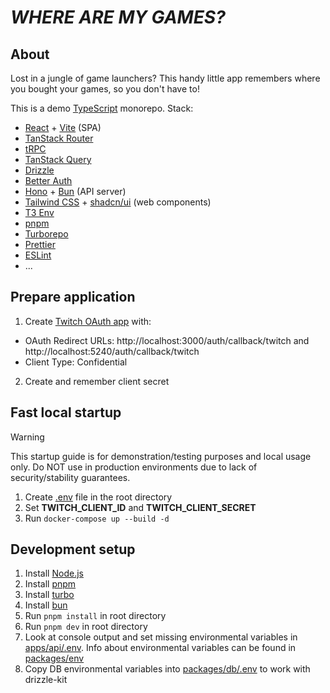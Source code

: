 # *WHERE ARE MY GAMES?*

## About

Lost in a jungle of game launchers? This handy little app remembers where you bought your games, so you don't have to!

This is a demo [TypeScript](https://www.typescriptlang.org/) monorepo. Stack:
- [React](https://react.dev/) + [Vite](https://vite.dev/) (SPA)
- [TanStack Router](https://tanstack.com/router/latest)
- [tRPC](https://trpc.io/)
- [TanStack Query](https://tanstack.com/query/latest)
- [Drizzle](https://orm.drizzle.team/)
- [Better Auth](https://www.better-auth.com/)
- [Hono](https://hono.dev/) + [Bun](https://bun.sh/) (API server)
- [Tailwind CSS](https://tailwindcss.com/) + [shadcn/ui](https://ui.shadcn.com/) (web components)
- [T3 Env](https://env.t3.gg/)
- [pnpm](https://pnpm.io/)
- [Turborepo](https://turborepo.com/)
- [Prettier](https://prettier.io/)
- [ESLint](https://eslint.org/)
- ...

## Prepare application

1. Create [Twitch OAuth app](https://dev.twitch.tv/docs/authentication/register-app/) with:
  - OAuth Redirect URLs: http://localhost:3000/auth/callback/twitch and http://localhost:5240/auth/callback/twitch 
  - Client Type: Confidential
2. Create and remember client secret

## Fast local startup

> [!WARNING]
>
> This startup guide is for demonstration/testing purposes and local usage only. Do NOT use in production environments due to lack of security/stability guarantees.

1. Create [.env](./.env) file in the root directory
2. Set **TWITCH_CLIENT_ID** and **TWITCH_CLIENT_SECRET**
3. Run ``docker-compose up --build -d``

## Development setup

1. Install [Node.js](https://nodejs.org/en)
2. Install [pnpm](https://pnpm.io/installation)
3. Install [turbo](https://turborepo.com/docs/getting-started/installation#global-installation)
4. Install [bun](https://bun.sh/docs/installation)
5. Run `pnpm install` in root directory
6. Run `pnpm dev` in root directory
7. Look at console output and set missing environmental variables in [apps/api/.env](./apps/api/.env). Info about environmental variables can be found in [packages/env](./packages/env/)
8. Copy DB environmental variables into [packages/db/.env](./package/db/.env) to work with drizzle-kit